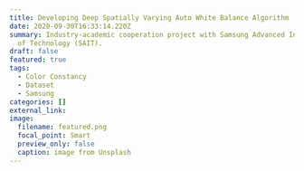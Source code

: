 ```yaml
---
title: Developing Deep Spatially Varying Auto White Balance Algorithm
date: 2020-09-30T16:33:14.220Z
summary: Industry-academic cooperation project with Samsung Advanced Institute
  of Technology (SAIT).
draft: false
featured: true
tags:
  - Color Constancy
  - Dataset
  - Samsung
categories: []
external_link: 
image:
  filename: featured.png
  focal_point: Smart
  preview_only: false
  caption: image from Unsplash
---
```

